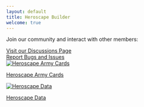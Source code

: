 ```yaml
---
layout: default
title: Heroscape Builder
welcome: true
---
```

<!--$env:JEKYLL_ENV="development"; bundle exec jekyll serve-->
<section class="welcome mb-4">
    <div class="community-links bg-light p-3 rounded">
        <div class="row">
            <div class="col">
                <p>Join our community and interact with other members:</p>
            </div>
        </div>
        <div class="row">
            <div class="col">
                <a href="https://github.com/abnoba12/HeroscapeIndexCardBuilder/discussions" target="_blank" class="btn btn-outline-success btn-sm mb-2">Visit our Discussions Page</a>
            </div>
            <div class="col">
                <a href="https://github.com/abnoba12/HeroscapeIndexCardBuilder/issues" target="_blank" class="btn btn-outline-success btn-sm mb-2">Report Bugs and Issues</a>
            </div>
        </div>
    </div>
</section>
<section class="cards row gy-4">
    <div class="col-md-6 site-area">
        <a href="{{ '/cardGenerator/index.html' | relative_url }}" class="text-decoration-none text-dark">
            <img src="{{ '/cardGenerator/assets/images/cardThumbnails/Charos-SQ.png' | relative_url }}" alt="Heroscape Army Cards" class="img-fluid">
            <p class="text-center mt-2">Heroscape Army Cards</p>
        </a>
    </div>
    <div class="col-md-6 site-area">
        <a href="{{ '/dataBuilder/index.html' | relative_url }}" class="text-decoration-none text-dark">
            <img src="{{ '/dataBuilder/assets/images/DataBuilderLogo.png' | relative_url }}" alt="Heroscape Data" class="img-fluid">
            <p class="text-center mt-2">Heroscape Data</p>
        </a>
    </div>    
</section>